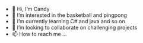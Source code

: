 - 👋 Hi, I’m Candy
- 👀 I’m interested in the basketball and pingpong
- 🌱 I’m currently learning C# and java and so on
- 💞️ I’m looking to collaborate on challenging projects
- 📫 How to reach me ...

<!---
Deng-Y-Can/Deng-Y-Can is a ✨ special ✨ repository because its `README.md` (this file) appears on your GitHub profile.
You can click the Preview link to take a look at your changes.
--->
